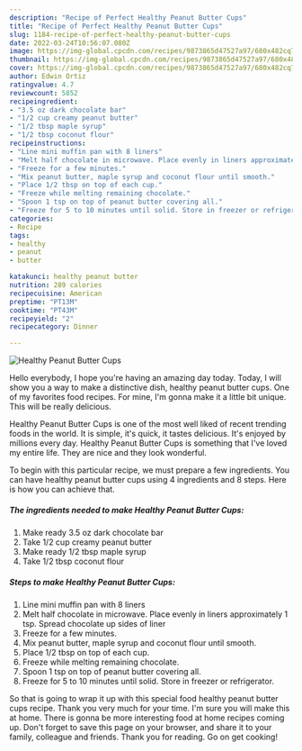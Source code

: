 ```yaml
---
description: "Recipe of Perfect Healthy Peanut Butter Cups"
title: "Recipe of Perfect Healthy Peanut Butter Cups"
slug: 1184-recipe-of-perfect-healthy-peanut-butter-cups
date: 2022-03-24T10:56:07.080Z
image: https://img-global.cpcdn.com/recipes/9873865d47527a97/680x482cq70/healthy-peanut-butter-cups-recipe-main-photo.jpg
thumbnail: https://img-global.cpcdn.com/recipes/9873865d47527a97/680x482cq70/healthy-peanut-butter-cups-recipe-main-photo.jpg
cover: https://img-global.cpcdn.com/recipes/9873865d47527a97/680x482cq70/healthy-peanut-butter-cups-recipe-main-photo.jpg
author: Edwin Ortiz
ratingvalue: 4.7
reviewcount: 5852
recipeingredient:
- "3.5 oz dark chocolate bar"
- "1/2 cup creamy peanut butter"
- "1/2 tbsp maple syrup"
- "1/2 tbsp coconut flour"
recipeinstructions:
- "Line mini muffin pan with 8 liners"
- "Melt half chocolate in microwave. Place evenly in liners approximately 1 tsp. Spread chocolate up sides of liner"
- "Freeze for a few minutes."
- "Mix peanut butter, maple syrup and coconut flour until smooth."
- "Place 1/2 tbsp on top of each cup."
- "Freeze while melting remaining chocolate."
- "Spoon 1 tsp on top of peanut butter covering all."
- "Freeze for 5 to 10 minutes until solid. Store in freezer or refrigerator."
categories:
- Recipe
tags:
- healthy
- peanut
- butter

katakunci: healthy peanut butter 
nutrition: 289 calories
recipecuisine: American
preptime: "PT13M"
cooktime: "PT43M"
recipeyield: "2"
recipecategory: Dinner

---
```



![Healthy Peanut Butter Cups](https://img-global.cpcdn.com/recipes/9873865d47527a97/680x482cq70/healthy-peanut-butter-cups-recipe-main-photo.jpg)

Hello everybody, I hope you're having an amazing day today. Today, I will show you a way to make a distinctive dish, healthy peanut butter cups. One of my favorites food recipes. For mine, I'm gonna make it a little bit unique. This will be really delicious.



Healthy Peanut Butter Cups is one of the most well liked of recent trending foods in the world. It is simple, it's quick, it tastes delicious. It's enjoyed by millions every day. Healthy Peanut Butter Cups is something that I've loved my entire life. They are nice and they look wonderful.


To begin with this particular recipe, we must prepare a few ingredients. You can have healthy peanut butter cups using 4 ingredients and 8 steps. Here is how you can achieve that.

<!--inarticleads1-->

##### The ingredients needed to make Healthy Peanut Butter Cups:

1. Make ready 3.5 oz dark chocolate bar
1. Take 1/2 cup creamy peanut butter
1. Make ready 1/2 tbsp maple syrup
1. Take 1/2 tbsp coconut flour




<!--inarticleads2-->

##### Steps to make Healthy Peanut Butter Cups:

1. Line mini muffin pan with 8 liners
1. Melt half chocolate in microwave. Place evenly in liners approximately 1 tsp. Spread chocolate up sides of liner
1. Freeze for a few minutes.
1. Mix peanut butter, maple syrup and coconut flour until smooth.
1. Place 1/2 tbsp on top of each cup.
1. Freeze while melting remaining chocolate.
1. Spoon 1 tsp on top of peanut butter covering all.
1. Freeze for 5 to 10 minutes until solid. Store in freezer or refrigerator.




So that is going to wrap it up with this special food healthy peanut butter cups recipe. Thank you very much for your time. I'm sure you will make this at home. There is gonna be more interesting food at home recipes coming up. Don't forget to save this page on your browser, and share it to your family, colleague and friends. Thank you for reading. Go on get cooking!
